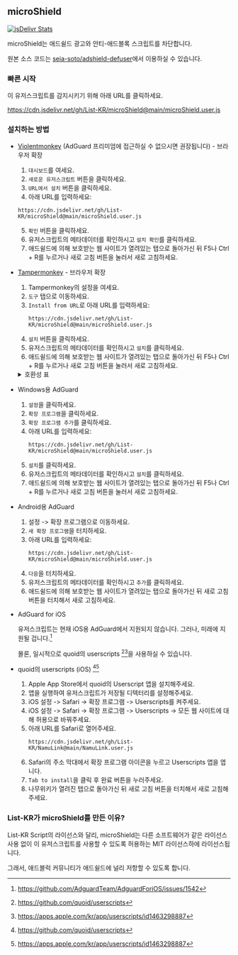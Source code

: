 ## microShield

[![jsDelivr Stats](https://data.jsdelivr.com/v1/package/gh/List-KR/microShield/badge)](https://www.jsdelivr.com/package/gh/List-KR/microShield)

microShield는 애드쉴드 광고와 안티-애드블록 스크립트를 차단합니다.

원본 소스 코드는 [seia-soto/adshield-defuser](https://github.com/seia-soto/adshield-defuser)에서 이용하실 수 있습니다.

### 빠른 시작
이 유저스크립트를 감지시키기 위해 아래 URL를 클릭하세요.

https://cdn.jsdelivr.net/gh/List-KR/microShield@main/microShield.user.js

### 설치하는 방법
- [Violentmonkey](https://addons.mozilla.org/ko/firefox/addon/violentmonkey/) (AdGuard 프리미엄에 접근하실 수 없으시면 권장됩니다) - 브라우저 확장
    1. `대시보드`를 여세요.
    2. `새로운 유저스크립트` 버튼을 클릭하세요.
    3. `URL에서 설치` 버튼을 클릭하세요.
    4. 아래 URL를 입력하세요:
    ```
    https://cdn.jsdelivr.net/gh/List-KR/microShield@main/microShield.user.js
    ```
    5. `확인` 버튼을 클릭하세요.
    6. 유저스크립트의 메타데이터를 확인하시고 `설치 확인`를 클릭하세요.
    7. 애드쉴드에 의해 보호받는 웹 사이트가 열려있는 탭으로 돌아가신 뒤 F5나 Ctrl + R를 누르거나 새로 고침 버튼을 눌러서 새로 고침하세요.

- [Tampermonkey](https://addons.mozilla.org/ko/firefox/addon/tampermonkey/) - 브라우저 확장
    1. Tampermonkey의 설정을 여세요.
    2. `도구` 탭으로 이동하세요.
    3. `Install from URL`로 아래 URL를 입력하세요:
        ```
        https://cdn.jsdelivr.net/gh/List-KR/microShield@main/microShield.user.js
        ```
    4. `설치` 버튼을 클릭하세요.
    5. 유저스크립트의 메타데이터를 확인하시고 `설치`를 클릭하세요.
    6. 애드쉴드에 의해 보호받는 웹 사이트가 열려있는 탭으로 돌아가신 뒤 F5나 Ctrl + R를 누르거나 새로 고침 버튼을 눌러서 새로 고침하세요.

    <details>
    <summary>호환성 표</summary>

    브라우저 확장 | 라이선스 | 상태
    ----------------- | ------ | -------
    [Tampermonkey](https://www.tampermonkey.net/) | 사유 (도네이션웨어) | ✔
    [Greasemonkey](https://www.greasespot.net/) | MIT | ✘
    [Violentmonkey](https://violentmonkey.github.io/) | MIT | ✔

    </details>
    
- Windows용 AdGuard
    1. `설정`을 클릭하세요.
    2. `확장 프로그램`을 클릭하세요.
    3. `확장 프로그램 추가`를 클릭하세요.
    4. 아래 URL를 입력하세요:
        ```
        https://cdn.jsdelivr.net/gh/List-KR/microShield@main/microShield.user.js
        ```
    5. `설치`를 클릭하세요.
    6. 유저스크립트의 메타데이터를 확인하시고 `설치`를 클릭하세요.
    7. 애드쉴드에 의해 보호받는 웹 사이트가 열려있는 탭으로 돌아가신 뒤 F5나 Ctrl + R를 누르거나 새로 고침 버튼을 눌러서 새로 고침하세요.


- Android용 AdGuard
    1. 설정 -> 확장 프로그램으로 이동하세요.
    2. `새 확장 프로그램`을 터치하세요.
    3. 아래 URL를 입력하세요:
        ```
        https://cdn.jsdelivr.net/gh/List-KR/microShield@main/microShield.user.js
        ```
    4. `다음`을 터치하세요.
    5. 유저스크립트의 메타데이터를 확인하시고 `추가`를 클릭하세요.
    6. 애드쉴드에 의해 보호받는 웹 사이트가 열려있는 탭으로 돌아가신 뒤 새로 고침 버튼을 터치해서 새로 고침하세요.


 - AdGuard for iOS

    유저스크립트는 현재 iOS용 AdGuard에서 지원되지 않습니다.
    그러나, 미래에 지원될 겁니다.[^1]
    
    몰론, 일시적으로 quoid의 userscripts [^2][^3]을 사용하실 수 있습니다.

 - quoid의 userscripts (iOS) [^2][^3]
    1. Apple App Store에서 quoid의 Userscript 앱을 설치해주세요.
    2. 앱을 실행하여 유저스크립트가 저장될 디텍터리를 설정해주세요.
    3. iOS 설정 -> Safari -> 확장 프로그램 -> Userscripts를 켜주세요.
    4. iOS 설정 -> Safari -> 확장 프로그램 -> Userscripts -> 모든 웹 사이트에 대해 허용으로 바꿔주세요.
    5. 아래 URL를 Safari로 열어주세요.
        ```
        https://cdn.jsdelivr.net/gh/List-KR/NamuLink@main/NamuLink.user.js
        ```
    6. Safari의 주소 막대에서 확장 프로그램 아이콘을 누르고 Userscripts 앱을 엽니다.
    7.  `Tab to install`을 클릭 후 완료 버튼을 누러주세요.
    8. 나무위키가 열려진 탭으로 돌아가신 뒤 새로 고침 버튼을 터치해서 새로 고침해주세요.


[^1]: https://github.com/AdguardTeam/AdguardForiOS/issues/1542
[^2]: https://github.com/quoid/userscripts
[^3]: https://apps.apple.com/kr/app/userscripts/id1463298887


### List-KR가 microShield를 만든 이유?
List-KR Script의 라이선스와 달리, microShield는 다른 소프트웨어가 같은 라이선스 사용 없이 이 유저스크립트를 사용할 수 있도록 허용하는 MIT 라이선스하에 라이선스됩니다.

그래서, 애드블럭 커뮤니티가 애드쉴드에 널리 저항할 수 있도록 합니다.